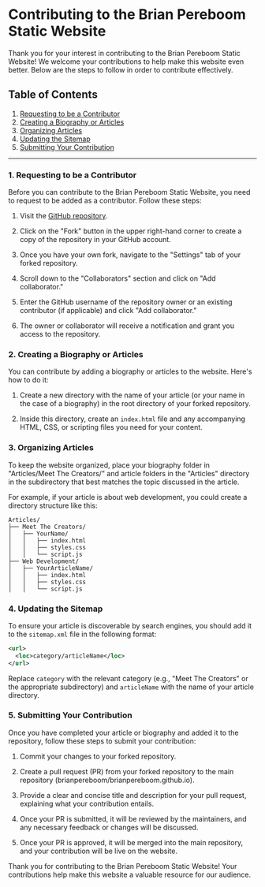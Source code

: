 # Contributing to the Brian Pereboom Static Website

Thank you for your interest in contributing to the Brian Pereboom Static Website! We welcome your contributions to help make this website even better. Below are the steps to follow in order to contribute effectively.

## Table of Contents
1. [Requesting to be a Contributor](#1-requesting-to-be-a-contributor)
2. [Creating a Biography or Articles](#2-creating-a-biography-or-articles)
3. [Organizing Articles](#3-organizing-articles)
4. [Updating the Sitemap](#4-updating-the-sitemap)
5. [Submitting Your Contribution](#5-submitting-your-contribution)

---

### 1. Requesting to be a Contributor

Before you can contribute to the Brian Pereboom Static Website, you need to request to be added as a contributor. Follow these steps:

1. Visit the [GitHub repository](https://github.com/brianpereboom/brianpereboom.github.io).

2. Click on the "Fork" button in the upper right-hand corner to create a copy of the repository in your GitHub account.

3. Once you have your own fork, navigate to the "Settings" tab of your forked repository.

4. Scroll down to the "Collaborators" section and click on "Add collaborator."

5. Enter the GitHub username of the repository owner or an existing contributor (if applicable) and click "Add collaborator."

6. The owner or collaborator will receive a notification and grant you access to the repository.

### 2. Creating a Biography or Articles

You can contribute by adding a biography or articles to the website. Here's how to do it:

1. Create a new directory with the name of your article (or your name in the case of a biography) in the root directory of your forked repository.

2. Inside this directory, create an `index.html` file and any accompanying HTML, CSS, or scripting files you need for your content.

### 3. Organizing Articles

To keep the website organized, place your biography folder in "Articles/Meet The Creators/" and article folders in the "Articles" directory in the subdirectory that best matches the topic discussed in the article.

For example, if your article is about web development, you could create a directory structure like this:

```
Articles/
├── Meet The Creators/
│   ├── YourName/
│   │   ├── index.html
│   │   ├── styles.css
│   │   └── script.js
├── Web Development/
│   ├── YourArticleName/
│   │   ├── index.html
│   │   ├── styles.css
│   │   └── script.js
```

### 4. Updating the Sitemap

To ensure your article is discoverable by search engines, you should add it to the `sitemap.xml` file in the following format:

```xml
<url>
  <loc>category/articleName</loc>
</url>
```

Replace `category` with the relevant category (e.g., "Meet The Creators" or the appropriate subdirectory) and `articleName` with the name of your article directory.

### 5. Submitting Your Contribution

Once you have completed your article or biography and added it to the repository, follow these steps to submit your contribution:

1. Commit your changes to your forked repository.

2. Create a pull request (PR) from your forked repository to the main repository (brianpereboom/brianpereboom.github.io).

3. Provide a clear and concise title and description for your pull request, explaining what your contribution entails.

4. Once your PR is submitted, it will be reviewed by the maintainers, and any necessary feedback or changes will be discussed.

5. Once your PR is approved, it will be merged into the main repository, and your contribution will be live on the website.

Thank you for contributing to the Brian Pereboom Static Website! Your contributions help make this website a valuable resource for our audience.
